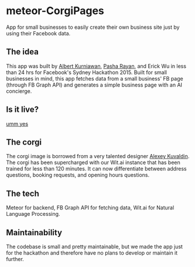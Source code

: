 # meteor-CorgiPages
App for small businesses to easily create their own business site just by using their Facebook data.

## The idea
This app was built by [Albert Kurniawan](https://github.com/kAlbert19), [Pasha Rayan](https://github.com/pasharayan), and Erick Wu in less than 24 hrs for Facebook's Sydney Hackathon 2015. Built for small businesses in mind, this app fetches data from a small business' FB page (through FB Graph API) and generates a simple business page with an AI concierge. 

## Is it live?
[umm yes](https://corgipages.meteor.com)

## The corgi
The corgi image is borrowed from a very talented designer [Alexey Kuvaldin](https://dribbble.com/shots/2024231-Corgi?list=shots&sort=popular&timeframe=now&offset=8). The corgi has been supercharged with our Wit.ai instance that has been trained for less than 120 minutes. It can now differentiate between address questions, booking requests, and opening hours questions.

## The tech
Meteor for backend, FB Graph API for fetching data, Wit.ai for Natural Language Processing.

## Maintainability
The codebase is small and pretty maintainable, but we made the app just for the hackathon and therefore have no plans to develop or maintain it further.

